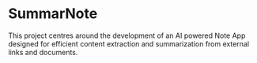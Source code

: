 # SummarNote

This project centres around the development of an AI powered
Note App designed for efficient content extraction and
summarization from external links and documents.
